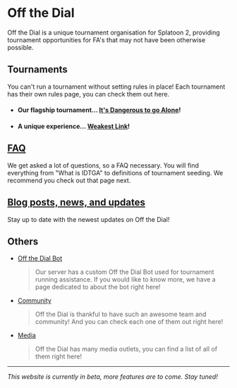 # Off the Dial
Off the Dial is a unique tournament organisation for Splatoon 2, providing tournament opportunities for FA's that may not have been otherwise possible.

## Tournaments
You can't run a tournament without setting rules in place!
Each tournament has their own rules page, you can check them out here.

- #### Our flagship tournament... [It's Dangerous to go Alone](idtga)!
- #### A unique experience... [Weakest Link](wl)!

## [FAQ](faq)
We get asked a lot of questions, so a FAQ necessary. You will find everything from "What is IDTGA" to definitions of tournament seeding. We recommend you check out that page next.

## [Blog posts, news, and updates](posts)
Stay up to date with the newest updates on Off the Dial!

## Others
- [Off the Dial Bot](bot)
  > Our server has a custom Off the Dial Bot used for tournament running assistance. If you would like to know more, we have a page dedicated to about the bot right here!
- [Community](community)
  > Off the Dial is thankful to have such an awesome team and community! And you can check each one of them out right here!
- [Media](media)
  > Off the Dial has many media outlets, you can find a list of all of them right here!

---

*This website is currently in beta, more features are to come. Stay tuned!*
